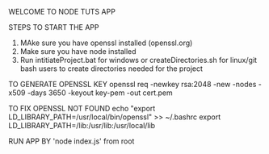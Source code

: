 WELCOME TO NODE TUTS APP


STEPS TO START THE APP

1. MAke sure you have openssl installed (openssl.org)
2. Make sure you have node installed
3. Run intitiateProject.bat for windows or createDirectories.sh for linux/git bash users to create directories needed for the project


TO GENERATE OPENSSL KEY 
openssl req -newkey rsa:2048 -new -nodes -x509 -days 3650 -keyout key-pem -out cert.pem

TO FIX OPENSSL NOT FOUND
echo "export LD_LIBRARY_PATH=/usr/local/bin/openssl" >> ~/.bashrc
export LD_LIBRARY_PATH=/lib:/usr/lib:/usr/local/lib


RUN APP BY
'node index.js' from root
